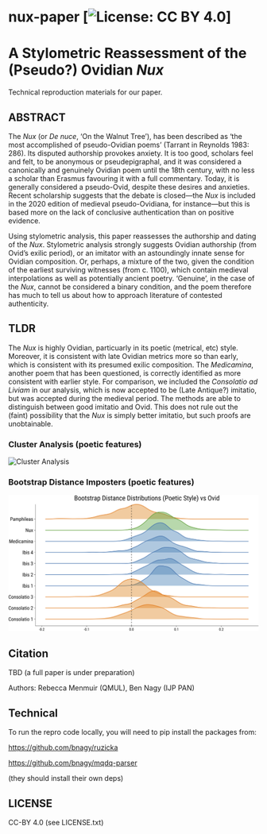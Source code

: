 # nux-paper [![License: CC BY 4.0](https://img.shields.io/badge/License-CC%20BY%204.0-lightgrey.svg)]


# A Stylometric Reassessment of the (Pseudo?) Ovidian _Nux_

Technical reproduction materials for our paper.

## ABSTRACT

The _Nux_ (or _De nuce_, ‘On the Walnut Tree’), has been described as ‘the most accomplished of pseudo-Ovidian poems’ (Tarrant in Reynolds 1983: 286). Its disputed authorship provokes anxiety. It is too good, scholars feel and felt, to be anonymous or pseudepigraphal, and it was considered a canonically and genuinely Ovidian poem until the 18th century, with no less a scholar than Erasmus favouring it with a full commentary. Today, it is generally considered a pseudo-Ovid, despite these desires and anxieties. Recent scholarship suggests that the debate is closed—the _Nux_ is included in the 2020 edition of medieval pseudo-Ovidiana, for instance—but this is based more on the lack of conclusive authentication than on positive evidence.

Using stylometric analysis, this paper reassesses the authorship and dating of the _Nux_. Stylometric analysis strongly suggests Ovidian authorship (from Ovid’s exilic period), or an imitator with an astoundingly innate sense for Ovidian composition. Or, perhaps, a mixture of the two, given the condition of the earliest surviving witnesses (from c. 1100), which contain medieval interpolations as well as potentially ancient poetry. ‘Genuine’, in the case of the _Nux_, cannot be considered a binary condition, and the poem therefore has much to tell us about how to approach literature of contested authenticity.

## TLDR

The _Nux_ is highly Ovidian, particuarly in its poetic (metrical, etc) style. Moreover, it is consistent with late Ovidian metrics more so than early, which is consistent with its presumed exilic composition. The _Medicamina_, another poem that has been questioned, is correctly identified as more consistent with earlier style. For comparison, we included the _Consolatio ad Liviam_ in our analysis, which is now accepted to be (Late Antique?) imitatio, but was accepted during the medieval period. The methods are able to distinguish between good imitatio and Ovid. This does not rule out the (faint) possibility that the _Nux_ is simply better imitatio, but such proofs are unobtainable.

### Cluster Analysis (poetic features)
<img src="figures/bct_poet_med-crop.png" alt="Cluster Analysis" style="width: 800px;"/>

### Bootstrap Distance Imposters (poetic features)

<img src="figures/bdi_poet_med-crop.png" alt="Cluster Analysis" style="width: 800px;"/>

## Citation

TBD (a full paper is under preparation)

Authors: Rebecca Menmuir (QMUL), Ben Nagy (IJP PAN)

## Technical

To run the repro code locally, you will need to pip install the packages from:

https://github.com/bnagy/ruzicka

https://github.com/bnagy/mqdq-parser

(they should install their own deps)

## LICENSE

CC-BY 4.0 (see LICENSE.txt)
